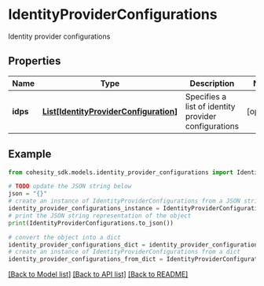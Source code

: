 # IdentityProviderConfigurations

Identity provider configurations

## Properties

Name | Type | Description | Notes
------------ | ------------- | ------------- | -------------
**idps** | [**List[IdentityProviderConfiguration]**](IdentityProviderConfiguration.md) | Specifies a list of identity provider configurations | [optional] 

## Example

```python
from cohesity_sdk.models.identity_provider_configurations import IdentityProviderConfigurations

# TODO update the JSON string below
json = "{}"
# create an instance of IdentityProviderConfigurations from a JSON string
identity_provider_configurations_instance = IdentityProviderConfigurations.from_json(json)
# print the JSON string representation of the object
print(IdentityProviderConfigurations.to_json())

# convert the object into a dict
identity_provider_configurations_dict = identity_provider_configurations_instance.to_dict()
# create an instance of IdentityProviderConfigurations from a dict
identity_provider_configurations_from_dict = IdentityProviderConfigurations.from_dict(identity_provider_configurations_dict)
```
[[Back to Model list]](../README.md#documentation-for-models) [[Back to API list]](../README.md#documentation-for-api-endpoints) [[Back to README]](../README.md)


